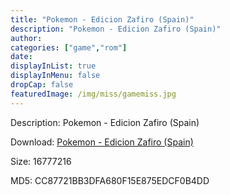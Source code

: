 ```yaml
---
title: "Pokemon - Edicion Zafiro (Spain)"
description: "Pokemon - Edicion Zafiro (Spain)"
author: 
categories: ["game","rom"]
date: 
displayInList: true
displayInMenu: false
dropCap: false
featuredImage: /img/miss/gamemiss.jpg
---
```


Description: Pokemon - Edicion Zafiro (Spain)

Download: <a style="text-decoration:underline;" href="https://mega.nz/#!WHQSFa5L!iA6U1O5hVcadZnQubZB6dI7nNeg7QAXJK86UOiiJSVg" target = "_blank" rel = "nofollow" > Pokemon - Edicion Zafiro (Spain)</a>

Size: 16777216

MD5: CC87721BB3DFA680F15E875EDCF0B4DD

